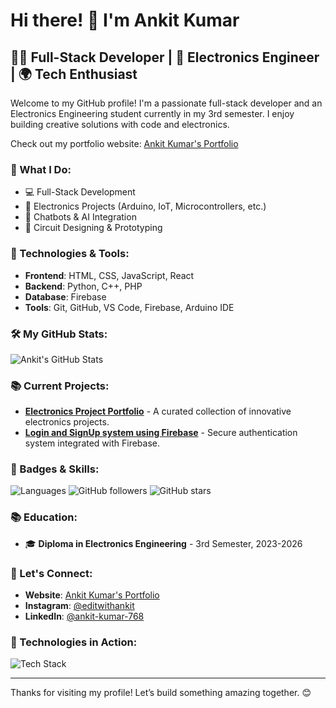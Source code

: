 # Hi there! 👋 I'm Ankit Kumar

## 👨‍💻 Full-Stack Developer | 📡 Electronics Engineer | 🌍 Tech Enthusiast

Welcome to my GitHub profile! I'm a passionate full-stack developer and an Electronics Engineering student currently in my 3rd semester. I enjoy building creative solutions with code and electronics.

Check out my portfolio website: [Ankit Kumar's Portfolio](https://ankitdev768.github.io/ankit-dev/)

### 🌟 What I Do:
- 💻 Full-Stack Development 
- 📡 Electronics Projects (Arduino, IoT, Microcontrollers, etc.)
- 🤖 Chatbots & AI Integration
- 🔧 Circuit Designing & Prototyping

### 🔧 Technologies & Tools:
- **Frontend**: HTML, CSS, JavaScript, React
- **Backend**: Python, C++, PHP
- **Database**: Firebase
- **Tools**: Git, GitHub, VS Code, Firebase, Arduino IDE

### 🛠️ My GitHub Stats:
![Ankit's GitHub Stats](https://github-readme-stats.vercel.app/api?username=ankitdev768&show_icons=true&hide_title=true&count_private=true&hide=prs&theme=radical)

### 📚 Current Projects:
- **[Electronics Project Portfolio](https://thesensors.github.io/thesensors/index.html)** - A curated collection of innovative electronics projects.
- **[Login and SignUp system using Firebase](https://ankitdev768.github.io/Login/)** - Secure authentication system integrated with Firebase.

### 🚀 Badges & Skills:
![Languages](https://img.shields.io/badge/Languages-HTML%20%7C%20CSS%20%7C%20JavaScript%20%7C%20React.js%20%7C%20Python%20%7C%20PHP%20%7C%20C%2B%2B-blue)
![GitHub followers](https://img.shields.io/github/followers/ankitdev768?label=Follow&style=social)
![GitHub stars](https://img.shields.io/github/stars/ankitdev768?label=Stars&style=social)

### 📚 Education:
- 🎓 **Diploma in Electronics Engineering** - 3rd Semester, 2023-2026

### 📩 Let's Connect:
- **Website**: [Ankit Kumar's Portfolio](https://ankitdev768.github.io/ankit-dev/)
- **Instagram**: [@editwithankit](https://www.instagram.com/editwithankit/)
- **LinkedIn**: [@ankit-kumar-768](https://www.linkedin.com/in/ankit-kumar-768/)

### 📸 Technologies in Action:
![Tech Stack](https://github.com/ankitdev768/ankit-dev/blob/main/assets/tech-stack.png)

---

Thanks for visiting my profile! Let’s build something amazing together. 😊

